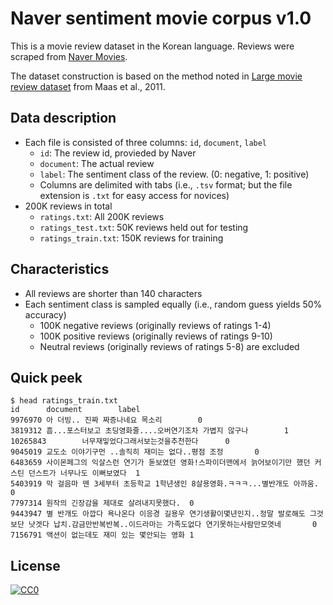 # Naver sentiment movie corpus v1.0

This is a movie review dataset in the Korean language.
Reviews were scraped from [Naver Movies](http://movie.naver.com/movie/point/af/list.nhn).

The dataset construction is based on the method noted in [Large movie review dataset](http://ai.stanford.edu/~amaas/data/sentiment/) from Maas et al., 2011.


## Data description

- Each file is consisted of three columns: `id`, `document`, `label`
    - `id`: The review id, provieded by Naver
    - `document`: The actual review
    - `label`: The sentiment class of the review. (0: negative, 1: positive)
    - Columns are delimited with tabs (i.e., `.tsv` format; but the file extension is `.txt` for easy access for novices)
- 200K reviews in total
    - `ratings.txt`: All 200K reviews
    - `ratings_test.txt`: 50K reviews held out for testing
    - `ratings_train.txt`: 150K reviews for training

## Characteristics

- All reviews are shorter than 140 characters
- Each sentiment class is sampled equally (i.e., random guess yields 50% accuracy)
    - 100K negative reviews (originally reviews of ratings 1-4)
    - 100K positive reviews (originally reviews of ratings 9-10)
    - Neutral reviews (originally reviews of ratings 5-8) are excluded

## Quick peek

    $ head ratings_train.txt
    id      document        label
    9976970 아 더빙.. 진짜 짜증나네요 목소리        0
    3819312 흠...포스터보고 초딩영화줄....오버연기조차 가볍지 않구나        1
    10265843        너무재밓었다그래서보는것을추천한다      0
    9045019 교도소 이야기구먼 ..솔직히 재미는 없다..평점 조정       0
    6483659 사이몬페그의 익살스런 연기가 돋보였던 영화!스파이더맨에서 늙어보이기만 했던 커스틴 던스트가 너무나도 이뻐보였다  1
    5403919 막 걸음마 뗀 3세부터 초등학교 1학년생인 8살용영화.ㅋㅋㅋ...별반개도 아까움.     0
    7797314 원작의 긴장감을 제대로 살려내지못했다.  0
    9443947 별 반개도 아깝다 욕나온다 이응경 길용우 연기생활이몇년인지..정말 발로해도 그것보단 낫겟다 납치.감금만반복반복..이드라마는 가족도없다 연기못하는사람만모엿네       0
    7156791 액션이 없는데도 재미 있는 몇안되는 영화 1

## License

<p xmlns:dct="http://purl.org/dc/terms/">
  <a rel="license"
     href="http://creativecommons.org/publicdomain/zero/1.0/">
    <img src="http://i.creativecommons.org/p/zero/1.0/88x31.png" style="border-style: none;" alt="CC0" />
  </a>
</p>
